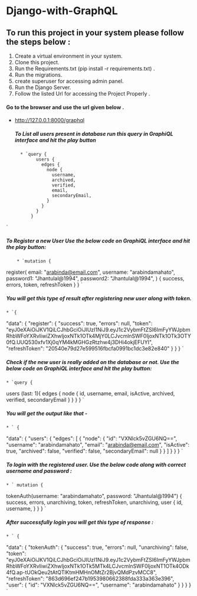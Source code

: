 # Django-with-GraphQL

## To run this project in your system please follow the steps below :
 
1. Create a virtual environment in your system.
2. Clone this project.
3. Run the Requirements.txt (pip install -r requirements.txt) .
4. Run the migrations.
5. create superuser for accessing admin panel.
6. Run the Django Server.
7. Follow the listed Url for accessing the Project Properly . 

#### Go to the browser and use the url given below .
- http://127.0.0.1:8000/graphql

	##### To List all users present in database run this query in GraphiQL interface and hit the play button		
		* `query {
			  users {
			    edges {
			      node {
			        username,
			        archived,
			        verified,
			        email,
			        secondaryEmail,
			      }
			    }
			  }
			}
`

  ##### To Register a new User Use the below code on  GraphiQL interface and hit the play button: 		
		* `mutation {
  register(
    email: "arabinda@email.com",
    username: "arabindamahato",
    password1: "Jhantulal@1994",
    password2: "Jhantulal@1994",
  ) {
    success,
    errors,
    token,
    refreshToken
  }
}
`

  ##### You will get this type of result after registering new user along with token. 
    * `{
  "data": {
    "register": {
      "success": true,
      "errors": null,
      "token": "eyJ0eXAiOiJKV1QiLCJhbGciOiJIUzI1NiJ9.eyJ1c2VybmFtZSI6ImFyYWJpbmRhbWFoYXRvIiwiZXhwIjoxNTk1OTk4MjY0LCJvcmlnSWF0IjoxNTk1OTk3OTY0fQ.UUQ530xfv1Xj0qYM4kMGHGzRtzhw4j3DHi4okjEFUYI",
      "refreshToken": "20540e79d27e599516fbcfa0991bc1dc3e82e840"
    }
  }
}
`

  ##### Check if the new user is really added on the database or not. Use the below code on GraphiQL interface and hit the play button: 
    * `query {
  users (last: 1){
    edges {
      node {
        id,
        username,
        email,
        isActive,
        archived,
        verified,
        secondaryEmail
      }
    }
  }
}
`
  ##### You will get the output like that -
    * ` {
  "data": {
    "users": {
      "edges": [
        {
          "node": {
            "id": "VXNlck5vZGU6NQ==",
            "username": "arabindamahato",
            "email": "arabinda@email.com",
            "isActive": true,
            "archived": false,
            "verified": false,
            "secondaryEmail": null
          }
        }
      ]
    }
  }
}
 `


  ##### To login with the registered user. Use the below code along with correct username and password :

    * ` mutation {
  tokenAuth(username: "arabindamahato", password: "Jhantulal@1994") {
    success,
    errors,
    unarchiving,
    token,
    refreshToken,
    unarchiving,
    user {
      id,
      username,
    }
  }
}
 `


 ##### After successfully login you will get this type of response : 

    * ` {
  "data": {
    "tokenAuth": {
      "success": true,
      "errors": null,
      "unarchiving": false,
      "token": "eyJ0eXAiOiJKV1QiLCJhbGciOiJIUzI1NiJ9.eyJ1c2VybmFtZSI6ImFyYWJpbmRhbWFoYXRvIiwiZXhwIjoxNTk1OTk5MTk4LCJvcmlnSWF0IjoxNT1OTk4ODk4fQ.ap-tUOkQeu2tAtQTlKtmHMHnOMtZr2BjvQMdPzvMCC8",
      "refreshToken": "863d696ef247b1953980662388fda333a363e396",
      "user": {
        "id": "VXNlck5vZGU6NQ==",
        "username": "arabindamahato"
      }
    }
  }
}
 `